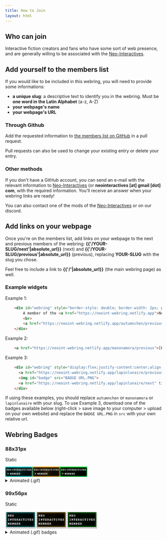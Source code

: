 ```yaml
---
title: How to Join
layout: html
---
```


## Who can join

Interactive fiction creators and fans who have some sort of web presence, and are generally willing to be associated with the [Neo-Interactives](https://neointeractives.tumblr.com).

## Add yourself to the members list

If you would like to be included in this webring, you will need to provide some informations:

- <b>a unique slug</b>: a descriptive text to identify you in the webring. Must be <b>one word in the Latin Alphabet</b> (a-z, A-Z)
- <b>your webpage's name</b>
- <b>your webpage's URL</b>

### Through Github

Add the requested information to <a href="{{site.github_repo_url}}/blob/main/_data/members.csv">the members list on GitHub</a> in a pull request.<br>

Pull requests can also be used to change your existing entry or delete your entry.

### Other methods

If you don't have a GitHub account, you can send an e-mail with the relevant information to <a href="mailto:neointeractives@gmail.com">Neo-Interactives</a> (or <b>neointeractives [at] gmail [dot] com</b>, with the required information. You'll receive an answer when your webring links are ready!

You can also contact one of the mods of the <a href="https://neointeractives.tumblr.com">Neo-Interactives</a> or on our discord.


## Add links on your webpage

Once you're on the members list, add links on your webpage to the next and previous members of the webring: **{{'/YOUR-SLUG/next'|absolute_url}}** (next) and **{{'/YOUR-SLUG/previous'|absolute_url}}** (previous), replacing **YOUR-SLUG** with the slug you chose.

Feel free to include a link to **{{'/'|absolute_url}}** (the main webring page) as well.

### Example widgets

Example 1:

```html
    <div id="webring" style="border-style: double; border-width: 2px; padding: 0.5em; max-width: 400px; text-align: center;">
        A member of the <a href="https://neoint-webring.netlify.app">Neo-Interactives Webring</a>
        <br>
        <a href="https://neoint-webring.netlify.app/autumnchen/previous">Previous</a> - <a href="https://neoint-webring.netlify.app/autumnchen/next">Next</a>
    </div>
```

Example 2:

```html
    <a href="https://neoint-webring.netlify.app/manonamora/previous">[Previous]</a> - <a href="https://neoint-webring.netlify.app/">[All]</a> - <a href="https://neoint-webring.netlify.app/manonamora/next">[Next]</a>
```

Example 3:

```html
    <div id="webring" style="display:flex;justify-content:center;align-content:center;">
      <a href="https://neoint-webring.netlify.app/lapinlunaire/previous" title="Previous Webring Member">◄</a>
      <img id="badge" src="BADGE URL.PNG">
      <a href="https://neoint-webring.netlify.app/lapinlunaire/next" title="Next Webring Member">►</a>
    </div>
```

If using these examples, you should replace `autumnchen` or `manonamora` or `lapinlunaire` with your slug. To use Example 3, download one of the badges available below (right-click > save image to your computer > upload on your own website) and replace the `BADGE URL.PNG` in `src` with your own relative url.

## Webring Badges

### 88x31px
Static
<div class="badges"><img src="assets/88x31/88x31 NIStamp1.jpg"><img src="assets/88x31/88x31 NIStamp2.jpg"><img src="assets/88x31/88x31 NIStamp3.jpg"></div>

<details><summary>Animated (.gif)</summary>
    <img src="assets/88x31/88x31 NIStampGif1.gif"><img src="assets/88x31/88x31 NIStampGif2.gif"><img src="assets/88x31/88x31 NIStampGif3.gif">
</details>

### 99x56px

Static
<div class="badges"><img src="assets/n-i stamp1.png"><img src="assets/n-i stamp2.png"><img src="assets/n-i stamp 3.png"></div>

<details><summary>Animated (.gif) badges</summary>
    <img src="assets/n-i stamp gif1.gif"><img src="assets/n-i stamp gif2.gif"><img src="assets/n-i stamp gif3.gif">
</details>
